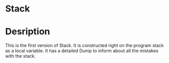 # Stack

# Desription

This is the first version of Stack. It is constructed right on the program stack as a local variable.
It has a detailed Dump to inform about all the mistakes with the stack.
